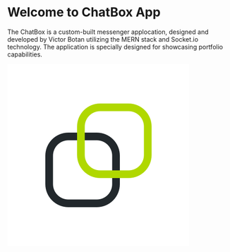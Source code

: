 # Welcome to ChatBox App

The ChatBox is a custom-built messenger applocation, designed and developed by Victor Botan utilizing the MERN stack and Socket.io technology. The application is specially designed for showcasing portfolio capabilities.

![](public/logo.webp)
